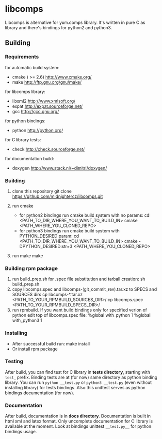 libcomps
========

Libcomps is alternative for yum.comps library. It's written in pure C as library
and there's bindings for python2 and python3.

Building
--------

### Requirements

for automatic build system:

*   cmake ( >= 2.6) http://www.cmake.org/
*   make http://ftp.gnu.org/gnu/make/

for libcomps library:

*   libxml2 http://www.xmlsoft.org/
*   expat   http://expat.sourceforge.net/
*   gcc     http://gcc.gnu.org/

for python bindings:

*   python http://python.org/

for C library tests:

*   check http://check.sourceforge.net/

for documentation build:

*   doxygen http://www.stack.nl/~dimitri/doxygen/


### Building
1. clone this repository
        git clone https://github.com/midnightercz/libcomps.git
2. run cmake

    - for python2 bindings run cmake build system with no params:
            cd <PATH_TO_DIR_WHERE_YOU_WANT_TO_BUILD_IN>
            cmake <PATH_WHERE_YOU_CLONED_REPO>
    - for python3 bindings run cmake build system with PYTHON_DESIRED param:
            cd <PATH_TO_DIR_WHERE_YOU_WANT_TO_BUILD_IN>
            cmake -DPYTHON_DESIRED:str=3 <PATH_WHERE_YOU_CLONED_REPO>
3. run make
        make

### Building rpm package
1.  run build\_prep.sh for .spec file substitution and tarball creation:
            sh build_prep.sh
2.  copy libcomps.spec and libcomps-(git_commit_rev).tar.xz to SPECS and
    SOURCES dirs
            cp libcomps-*.tar.xz <PATH_TO_YOUR_RPMBUILD_SOURCES_DIR>/
            cp libcomps.spec <PATH_TO_YOUR_RPMBUILD_SPECS_DIR>/
3. run rpmbuild. If you want build bindings only for specified verion of python
   edit top of libcomps.spec file:
            %global with_python 1
            %global with_python3 1

### Installing
*   After successful build run:
            make install
*   Or install rpm package

### Testing
After build, you can find test for C library in __tests  directory__, starting with
`test_` prefix. Binding tests are at (for now) same directory as python binding
library. You can run `python __test.py` or `python3 __test.py` (even without
installing library) for tests bindings. Also this unittest serves as python
bindings documentation
(for now).

### Documentation
After build, documentation is in __docs directory__. Documentation is built
in html xml and latex format. Only uncomplete documentation for C library
is available at the moment. Look at bindings unittest `__test.py__` for python
bindings usage.

